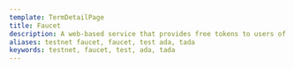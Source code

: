 ```yaml
---
template: TermDetailPage
title: Faucet
description: A web-based service that provides free tokens to users of a testnet.
aliases: testnet faucet, faucet, test ada, tada
keywords: testnet, faucet, test, ada, tada
---
```

